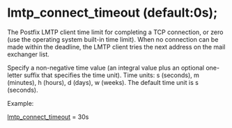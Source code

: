# lmtp_connect_timeout (default:0s); 

 The Postfix LMTP client time limit for completing a TCP connection, or
zero (use the operating system built-in time limit).  When no
connection can be made within the deadline, the LMTP client tries
the next address on the mail exchanger list.  

 Specify a non-negative time value (an integral value plus an optional
one-letter suffix that specifies the time unit).  Time units: s
(seconds), m (minutes), h (hours), d (days), w (weeks).
The default time unit is s (seconds).  


Example:



<a href="postconf.5.html#lmtp_connect_timeout">lmtp_connect_timeout</a> = 30s



